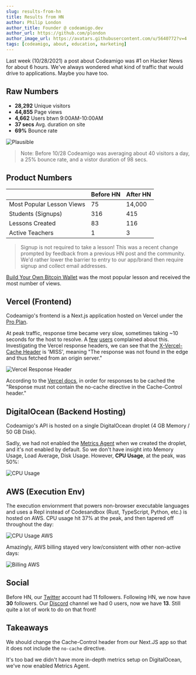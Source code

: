 ```yaml
---
slug: results-from-hn
title: Results from HN
author: Philip London
author_title: Founder @ codeamigo.dev
author_url: https://github.com/plondon
author_image_url: https://avatars.githubusercontent.com/u/5640772?v=4
tags: [codeamigo, about, education, marketing]
---
```


Last week (10/28/2021) a post about Codeamigo was #1 on Hacker News for about 6 hours. We've always wondered what kind of traffic that would drive to applications. Maybe you have too.

## Raw Numbers

- **28,292** Unique visitors
- **44,855** Page views
- **4,662** Users btwn 9:00AM-10:00AM
- **37 secs** Avg. duration on site
- **69%** Bounce rate

![Plausible](/img/2021-11-1-results-from-hn/plausible.png)

> Note: Before 10/28 Codeamigo was averaging about 40 visitors a day, a 25% bounce rate, and a vistor duration of 98 secs.

## Product Numbers

|                           | Before HN | After HN |
|---------------------------|-----------|----------|
| Most Popular Lesson Views | 75        | 14,000   |
| Students (Signups)        | 316       | 415      |
| Lessons Created           | 83        | 116      |
| Active Teachers           | 1         | 3        |

> Signup is not required to take a lesson! This was a recent change prompted by feedback from a previous HN post and the community. We'd rather lower the barrier to entry to our app/brand then require signup and collect email addresses.

[Build Your Own Bitcoin Wallet](https://codeamigo.dev/lessons/start/53) was the most popular lesson and received the most number of views. 

## Vercel (Frontend)

Codeamigo's frontend is a Next.js application hosted on Vercel under the [Pro Plan](https://vercel.com/pricing).

At peak traffic, response time became very slow, sometimes taking ~10 seconds for the host to resolve. A [few](https://news.ycombinator.com/reply?id=29029668&goto=item%3Fid%3D29025401%2329029668) [users](https://news.ycombinator.com/reply?id=29038269&goto=item%3Fid%3D29025401%2329038269) complained about this. Investigating the Vercel response headers, we can see that the [X-Vercel-Cache Header](https://vercel.com/docs/concepts/edge-network/caching#x-vercel-cache) is 'MISS', meaning "The response was not found in the edge and thus fetched from an origin server."

![Vercel Response Header](/img/2021-11-1-results-from-hn/vercel-response-headers.png)

According to the [Vercel docs](https://vercel.com/docs/concepts/edge-network/caching#cacheable-responses), in order for responses to be cached the "Response must not contain the no-cache directive in the Cache-Control header."

## DigitalOcean (Backend Hosting)

Codeamigo's API is hosted on a single DigitalOcean droplet (4 GB Memory / 50 GB Disk).

Sadly, we had not enabled the [Metrics Agent](https://docs.digitalocean.com/products/monitoring/how-to/install-agent/) when we created the droplet, and it's not enabled by default. So we don't have insight into Memory Usage, Load Average, Disk Usage. However, **CPU Usage**, at the peak, was 50%:

![CPU Usage](/img/2021-11-1-results-from-hn/cpu-usage-DO.png)

## AWS (Execution Env)

The execution enviornment that powers non-browser executable languages and uses a Repl instead of Codesandbox (Rust, TypeScript, Python, etc.) is hosted on AWS. CPU usage hit 37% at the peak, and then tapered off throughout the day:

![CPU Usage AWS](/img/2021-11-1-results-from-hn/cpu-usage-aws.png)

Amazingly, AWS billing stayed very low/consistent with other non-active days:

![Billing AWS](/img/2021-11-1-results-from-hn/billing-aws.png)

## Social

Before HN, our [Twitter](https://twitter.com/codeamigo_dev) account had 11 followers. Following HN, we now have **30** followers. Our [Discord](https://discord.gg/n64Ann2zRc) channel we had 0 users, now we have **13**. Still quite a lot of work to do on that front!

## Takeaways

We should change the Cache-Control header from our Next.JS app so that it does not include the `no-cache` directive.

It's too bad we didn't have more in-depth metrics setup on DigitalOcean, we've now enabled Metrics Agent.